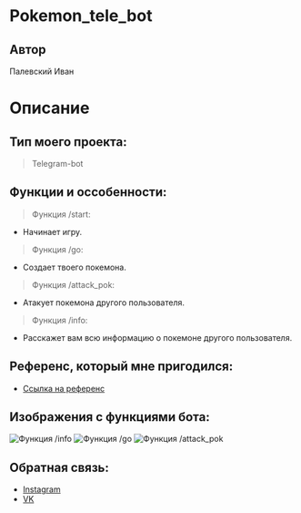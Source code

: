# Pokemon_tele_bot
## Автор
Палевский Иван
# Описание

## Тип моего проекта:
> Telegram-bot

## Функции и оссобенности:

> Функция /start:
- Начинает игру.

> Функция /go:
- Создает твоего покемона.

> Функция /attack_pok:
- Атакует покемона другого пользователя.

> Функция /info:
- Расскажет вам всю информацию о покемоне другого пользователя.

## Референс, который мне пригодился:
- [Ссылка на референс]()

## Изображения с функциями бота:
![Функция /info](https://github.com/IvanPalevsky/Pokemon_tele_bot/assets/132829974/0eced2dc-dc04-46a8-a9b6-c884c9ae83c6)
![Функция /go](https://github.com/IvanPalevsky/Pokemon_tele_bot/assets/132829974/bd929883-d3ed-4bee-89fd-32079ee5c3ce)
![Функция /attack_pok](https://github.com/IvanPalevsky/Pokemon_tele_bot/assets/132829974/731393f8-b444-463d-8154-7cab83103527)

## Обратная связь:
- [Instagram](https://www.instagram.com/chll_killer/)
- [VK](https://vk.com/id543558031)
